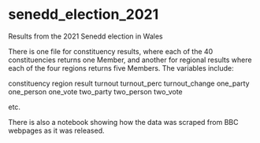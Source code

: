 # senedd_election_2021
Results from the 2021 Senedd election in Wales

There is one file for constituency results, where each of the 40 constituencies returns one Member, and another for regional results where each of the four regions returns five Members. The variables include:

constituency
region
result
turnout
turnout_perc
turnout_change
one_party
one_person
one_vote
two_party
two_person
two_vote

etc.

There is also a notebook showing how the data was scraped from BBC webpages as it was released.
